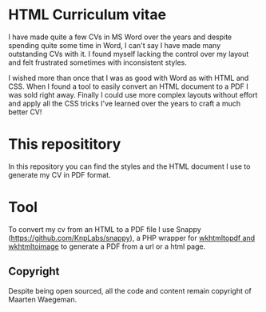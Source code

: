 # HTML Curriculum vitae
I have made quite a few CVs in MS Word over the years and despite spending quite some time in Word, I can't say I have made many outstanding CVs with it. I found myself lacking the control over my layout and felt frustrated sometimes with inconsistent styles.

I wished more than once that I was as good with Word as with HTML and CSS. When I found a tool to easily convert an HTML document to a PDF I was sold right away. Finally I could use more complex layouts without effort and apply all the CSS tricks I've learned over the years to craft a much better CV!

# This reposititory
In this repository you can find the styles and the HTML document I use to generate my CV in PDF format.

# Tool
To convert my cv from an HTML to a PDF file I use Snappy (https://github.com/KnpLabs/snappy), a PHP wrapper for [wkhtmltopdf and wkhtmltoimage](http://wkhtmltopdf.org/) to generate a PDF from a url or a html page.

## Copyright
Despite being open sourced, all the code and content remain copyright of Maarten Waegeman.
